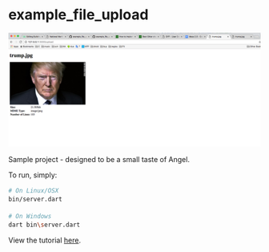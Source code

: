# example_file_upload

![File Information Display Page](screenshots/file_info.png)

Sample project - designed to be a small taste of Angel.

To run, simply:

```bash
# On Linux/OSX
bin/server.dart

# On Windows
dart bin\server.dart
```

View the tutorial
[here](https://medium.com/@thosakwe/building-a-simple-file-upload-app-with-angel-64938d4ddc61).